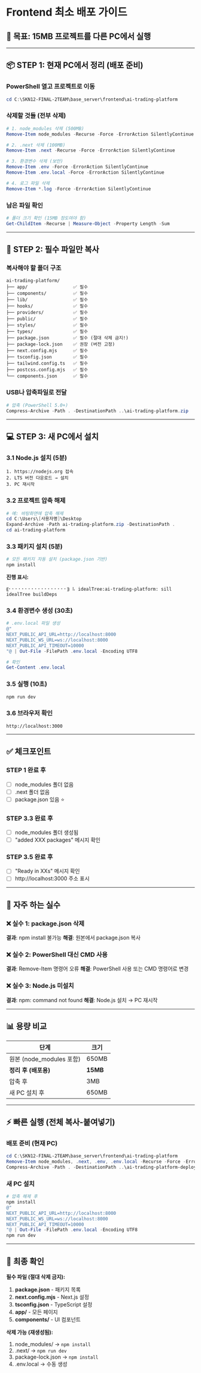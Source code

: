 # Frontend 최소 배포 가이드

## 🎯 목표: 15MB 프로젝트를 다른 PC에서 실행

---

## 📦 STEP 1: 현재 PC에서 정리 (배포 준비)

### PowerShell 열고 프로젝트로 이동
```powershell
cd C:\SKN12-FINAL-2TEAM\base_server\frontend\ai-trading-platform
```

### 삭제할 것들 (전부 삭제)
```powershell
# 1. node_modules 삭제 (500MB)
Remove-Item node_modules -Recurse -Force -ErrorAction SilentlyContinue

# 2. .next 삭제 (100MB)  
Remove-Item .next -Recurse -Force -ErrorAction SilentlyContinue

# 3. 환경변수 삭제 (보안)
Remove-Item .env -Force -ErrorAction SilentlyContinue
Remove-Item .env.local -Force -ErrorAction SilentlyContinue

# 4. 로그 파일 삭제
Remove-Item *.log -Force -ErrorAction SilentlyContinue
```

### 남은 파일 확인
```powershell
# 폴더 크기 확인 (15MB 정도여야 함)
Get-ChildItem -Recurse | Measure-Object -Property Length -Sum
```

---

## 📁 STEP 2: 필수 파일만 복사

### 복사해야 할 폴더 구조
```
ai-trading-platform/
├── app/                 ✅ 필수
├── components/          ✅ 필수  
├── lib/                 ✅ 필수
├── hooks/               ✅ 필수
├── providers/           ✅ 필수
├── public/              ✅ 필수
├── styles/              ✅ 필수
├── types/               ✅ 필수
├── package.json         ✅ 필수 (절대 삭제 금지!)
├── package-lock.json    ✅ 권장 (버전 고정)
├── next.config.mjs      ✅ 필수
├── tsconfig.json        ✅ 필수
├── tailwind.config.ts   ✅ 필수
├── postcss.config.mjs   ✅ 필수
└── components.json      ✅ 필수
```

### USB나 압축파일로 전달
```powershell
# 압축 (PowerShell 5.0+)
Compress-Archive -Path . -DestinationPath ..\ai-trading-platform.zip
```

---

## 💻 STEP 3: 새 PC에서 설치

### 3.1 Node.js 설치 (5분)
```
1. https://nodejs.org 접속
2. LTS 버전 다운로드 → 설치
3. PC 재시작
```

### 3.2 프로젝트 압축 해제
```powershell
# 예: 바탕화면에 압축 해제
cd C:\Users\[사용자명]\Desktop
Expand-Archive -Path ai-trading-platform.zip -DestinationPath .
cd ai-trading-platform
```

### 3.3 패키지 설치 (5분)
```powershell
# 모든 패키지 자동 설치 (package.json 기반)
npm install
```

**진행 표시:**
```
⸨⠂⠂⠂⠂⠂⠂⠂⠂⠂⠂⠂⠂⠂⠂⠂⠂⠂⠂⸩ ⠧ idealTree:ai-trading-platform: sill idealTree buildDeps
```

### 3.4 환경변수 생성 (30초)
```powershell
# .env.local 파일 생성
@"
NEXT_PUBLIC_API_URL=http://localhost:8000
NEXT_PUBLIC_WS_URL=ws://localhost:8000
NEXT_PUBLIC_API_TIMEOUT=10000
"@ | Out-File -FilePath .env.local -Encoding UTF8

# 확인
Get-Content .env.local
```

### 3.5 실행 (10초)
```powershell
npm run dev
```

### 3.6 브라우저 확인
```
http://localhost:3000
```

---

## ✅ 체크포인트

### STEP 1 완료 후
- [ ] node_modules 폴더 없음
- [ ] .next 폴더 없음  
- [ ] package.json 있음 ⭐

### STEP 3.3 완료 후
- [ ] node_modules 폴더 생성됨
- [ ] "added XXX packages" 메시지 확인

### STEP 3.5 완료 후
- [ ] "Ready in XXs" 메시지 확인
- [ ] http://localhost:3000 주소 표시

---

## 🚨 자주 하는 실수

### ❌ 실수 1: package.json 삭제
**결과**: npm install 불가능
**해결**: 원본에서 package.json 복사

### ❌ 실수 2: PowerShell 대신 CMD 사용
**결과**: Remove-Item 명령어 오류
**해결**: PowerShell 사용 또는 CMD 명령어로 변경

### ❌ 실수 3: Node.js 미설치
**결과**: npm: command not found
**해결**: Node.js 설치 → PC 재시작

---

## 📊 용량 비교

| 단계 | 크기 |
|------|------|
| 원본 (node_modules 포함) | 650MB |
| **정리 후 (배포용)** | **15MB** |
| 압축 후 | 3MB |
| 새 PC 설치 후 | 650MB |

---

## ⚡ 빠른 실행 (전체 복사-붙여넣기)

### 배포 준비 (현재 PC)
```powershell
cd C:\SKN12-FINAL-2TEAM\base_server\frontend\ai-trading-platform
Remove-Item node_modules, .next, .env, .env.local -Recurse -Force -ErrorAction SilentlyContinue
Compress-Archive -Path . -DestinationPath ..\ai-trading-platform-deploy.zip
```

### 새 PC 설치
```powershell
# 압축 해제 후
npm install
@"
NEXT_PUBLIC_API_URL=http://localhost:8000
NEXT_PUBLIC_WS_URL=ws://localhost:8000
NEXT_PUBLIC_API_TIMEOUT=10000
"@ | Out-File -FilePath .env.local -Encoding UTF8
npm run dev
```

---

## 📝 최종 확인

**필수 파일 (절대 삭제 금지):**
1. **package.json** - 패키지 목록
2. **next.config.mjs** - Next.js 설정
3. **tsconfig.json** - TypeScript 설정
4. **app/** - 모든 페이지
5. **components/** - UI 컴포넌트

**삭제 가능 (재생성됨):**
1. node_modules/ → `npm install`
2. .next/ → `npm run dev`
3. package-lock.json → `npm install`
4. .env.local → 수동 생성